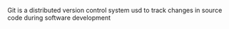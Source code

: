 Git is a distributed version control system usd to track changes in source code during software development